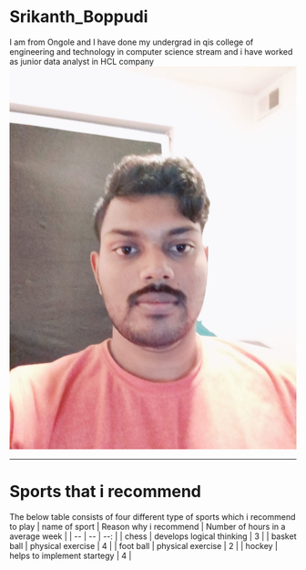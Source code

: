 # Srikanth_Boppudi
I am from Ongole and I have done my undergrad in qis college of engineering and technology in computer science stream and i have worked as junior data analyst in HCL company
![picture is added to the repository](https://github.com/srikanthboppudi/my2-boppudi/blob/a6486fed447dcb60ae7537c06ae2ab7f0409c597/picture/mypicture.jpeg)
****
# Sports that i recommend
The below table consists of four different type of sports which i recommend to play
| name of sport | Reason why i recommend | Number of hours in a average week |
| -- | -- | --: |
| chess | develops logical thinking | 3 |
| basket ball | physical exercise | 4 |
| foot ball | physical exercise | 2 |
| hockey | helps to implement startegy | 4 |
 
